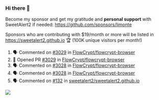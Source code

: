 ### Hi there 👋

Become my sponsor and get my gratitude and **personal support** with SweetAlert2 if needed: https://github.com/sponsors/limonte

Sponsors who are contributing with $19/month or more will be listed in https://sweetalert2.github.io 🏆 (100K unique visitors per month!)

<!--START_SECTION:activity-->
1. 🗣 Commented on [#3029](https://github.com/FlowCrypt/flowcrypt-browser/issues/3029) in [FlowCrypt/flowcrypt-browser](https://github.com/FlowCrypt/flowcrypt-browser)
2. 💪 Opened PR [#3029](https://github.com/FlowCrypt/flowcrypt-browser/pull/3029) in [FlowCrypt/flowcrypt-browser](https://github.com/FlowCrypt/flowcrypt-browser)
3. 🗣 Commented on [#3028](https://github.com/FlowCrypt/flowcrypt-browser/issues/3028) in [FlowCrypt/flowcrypt-browser](https://github.com/FlowCrypt/flowcrypt-browser)
4. 🗣 Commented on [#3028](https://github.com/FlowCrypt/flowcrypt-browser/issues/3028) in [FlowCrypt/flowcrypt-browser](https://github.com/FlowCrypt/flowcrypt-browser)
5. 🗣 Commented on [#132](https://github.com/sweetalert2/sweetalert2.github.io/issues/132) in [sweetalert2/sweetalert2.github.io](https://github.com/sweetalert2/sweetalert2.github.io)
<!--END_SECTION:activity-->

![](https://github-readme-stats.vercel.app/api?username=limonte&theme=vue&show_icons=true)
